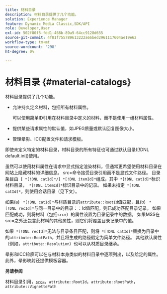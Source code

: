 ```yaml
---
title: 材料目录
description: 材料目录提供了几个功能。
solution: Experience Manager
feature: Dynamic Media Classic,SDK/API
role: Developer,User
exl-id: 502f80f5-fdd1-468b-89a9-64cc9128d655
source-git-commit: 4f81f755789613222a66bed2961117604ae19e62
workflow-type: tm+mt
source-wordcount: '298'
ht-degree: 0%

---
```


# 材料目录 {#material-catalogs}

材料目录提供了几个功能。

* 允许持久定义材料，包括所有材料属性。

  可以使用简单ID引用在材料目录中定义的材料，而不是使用一组材料属性。
* 提供某些请求属性的默认值，如JPEG质量或默认回复图像大小。
* 管理晕影、ICC配置文件和请求模板。

即使未定义特定的材料目录，材料目录的所有特征也可通过默认目录([!DNL default.ini])使用。

虽然可以使用材料属性在请求中显式指定渲染材料，但通常更希望使用材料目录在网站上隐藏材料的详细信息。 src=命令接受目录引用而不是显式文件路径。 目录条目由` [ *[!DNL catId]*/] *[!DNL itemId]*`组成，其中` *[!DNL catId]*`标识材料目录，` *[!DNL itemId]*`标识目录中的记录。 如果未指定` *[!DNL catId]*`，则使用会话目录（见下文）。

如果(a) ` *[!DNL catId]*`与材质目录的`attribute::RootId`值匹配，且(b) ` *[!DNL recId]*`与同一目录中的目录：：Id值匹配，则已成功匹配目录记录。 如果匹配成功，则将材料（包括`src=`）的属性设置为目录记录中的数据。 如果MSS在src=之外还包含此材料的其他属性，则它们将覆盖目录记录中的值。

如果` *[!DNL recId]*`无法与目录条目匹配，则将` *[!DNL catId]*`替换为目录中的`attribute::RootPath`，并且将生成的路径假定为简单文件路径。 其他默认属性（例如，`attribute::Resolution`）也可以从材质目录继承。

晕影和ICC轮廓可以在与材料本身类似的材料目录中逐项列出，以及给定的属性。 此外，晕影映射还提供模板容器。

**另请参阅**

材料目录引用，[`src=`](../../../../../../ir-api/http-protocol/image-rendering-api-ref/c-ir-http-protocol-ref/c-ir-http-protocol-command-reference/r-ir-src.md#reference-62c98abad22149d68d405ed6aaff8272)，`attribute::RootId`，`attribute::RootPath`，`attribute::VignettePath`
